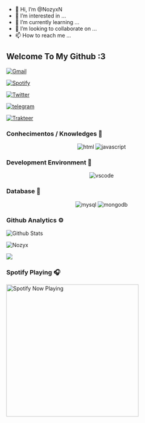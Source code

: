 - 👋 Hi, I’m @NozyxN
- 👀 I’m interested in ...
- 🌱 I’m currently learning ...
- 💞️ I’m looking to collaborate on ...
- 📫 How to reach me ...

<!---
NozyxN/NozyxN is a ✨ special ✨ repository because its `README.md` (this file) appears on your GitHub profile.
You can click the Preview link to take a look at your changes.
--->
## Welcome To My Github :3

<p align="center">

  <a href="mailto: nozyxid@gmail.com" target="_blank"><img src="https://img.shields.io/badge/Gmail-c14438.svg?&style=flat-square&logo=gmail&logoColor=white" alt="Gmail"></a>

  <a href="https://open.spotify.com/user/6mkgzuc3l99a9wwr38nvz6pwp" target="_blank"><img src="https://img.shields.io/badge/Spotify-1ed760.svg?&style=flat-square&logo=spotify&logoColor=white" alt="Spotify"></a>

  <a href="https://instagram.com/nvallzyx_" target="_blank"><img src="https://img.shields.io/badge/Instagram-E4405F?style=flat-square&logo=instagram&logoColor=white" alt="Twitter"></a>

  <a href="https://t.me/NozyxN" target="_blank"><img src="https://img.shields.io/badge/Telegram-262968.svg?&style=flat-square&logo=telegram&logoColor=white" alt="telegram"></a>

  <a href="https://trakteer.id/nozyxid" target="_blank"><img src="https://img.shields.io/badge/Trakteer-red?style=flat-square" alt="Trakteer"></a>

</p>

### Conhecimentos / Knowledges 🐾

<p align="center">

  <img alt="html" src="https://img.shields.io/badge/HTML-e34c26?style=for-the-badge&logo=html5&logoColor=white">

  <img alt="javascript" src="https://img.shields.io/badge/JavaScript-000000?style=for-the-badge&logo=javascript">

</p>

### Development Environment 🍻

<p align="center">

  <img alt="vscode" src="https://img.shields.io/badge/VSCode-3860c4?style=for-the-badge&logo=visual-studio-code&logoColor=white">

</p>

### Database 📂

<p align="center">

  <img alt="mysql" src="https://img.shields.io/badge/MySQL-00000F?style=for-the-badge&logo=mysql&logoColor=white">

  <img alt="mongodb" src="https://img.shields.io/badge/MongoDB-4EA94B?style=for-the-badge&logo=mongodb&logoColor=white">

</p>

### Github Analytics ⚙️

![Github Stats](https://github-readme-stats.vercel.app/api?username=NozyxN&theme=radical&show_icons=true) 

![Nozyx](https://github-readme-stats.vercel.app/api/top-langs/?username=NozyxN&hide=css,html&layout=compact&theme=radical)

![](https://github-profile-summary-cards.vercel.app/api/cards/profile-details?username=NozyxN&theme=monokai)

### Spotify Playing 🎧

<p align="center">

  <a href="https://open.spotify.com/user/6mkgzuc3l99a9wwr38nvz6pwp" target="_blank"><img src="https://now-playing-on-spotify.vercel.app/api/spotify" alt="Spotify Now Playing" width="350"/></a>

</p>
